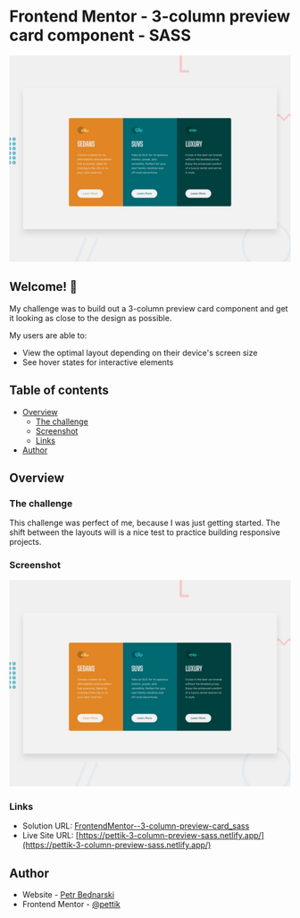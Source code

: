 # Frontend Mentor - 3-column preview card component - SASS

![Design preview for the Profile card component coding challenge](./design/desktop-preview.jpg)

## Welcome! 👋

My challenge was to build out a 3-column preview card component and get it looking as close to the design as possible.

My users are able to:

- View the optimal layout depending on their device's screen size
- See hover states for interactive elements

## Table of contents

- [Overview](#overview)
  - [The challenge](#the-challenge)
  - [Screenshot](#screenshot)
  - [Links](#links)
- [Author](#author)

## Overview

### The challenge

This challenge was perfect of me, because I was just getting started. The shift between the layouts will is a nice test to practice building responsive projects.

### Screenshot

![](./design/desktop-preview.jpg)

### Links

- Solution URL: [FrontendMentor--3-column-preview-card_sass](https://github.com/pettik/FrontendMentor--3-column-preview-card_sass)
- Live Site URL: [https://pettik-3-column-preview-sass.netlify.app/](https://pettik-3-column-preview-sass.netlify.app/)

## Author

- Website - [Petr Bednarski](https://github.com/pettik)
- Frontend Mentor - [@pettik](https://www.frontendmentor.io/profile/pettik)
